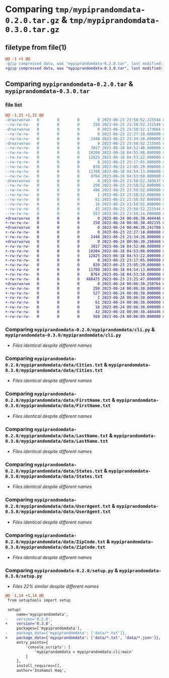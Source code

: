 # Comparing `tmp/mypiprandomdata-0.2.0.tar.gz` & `tmp/mypiprandomdata-0.3.0.tar.gz`

## filetype from file(1)

```diff
@@ -1 +1 @@
-gzip compressed data, was "mypiprandomdata-0.2.0.tar", last modified: Fri Jun 23 23:58:52 2023, max compression
+gzip compressed data, was "mypiprandomdata-0.3.0.tar", last modified: Sat Jun 24 00:06:30 2023, max compression
```

## Comparing `mypiprandomdata-0.2.0.tar` & `mypiprandomdata-0.3.0.tar`

### file list

```diff
@@ -1,21 +1,22 @@
-drwxrwxrwx   0        0        0        0 2023-06-23 23:58:52.223544 mypiprandomdata-0.2.0/
--rw-rw-rw-   0        0        0      250 2023-06-23 23:58:52.221549 mypiprandomdata-0.2.0/PKG-INFO
-drwxrwxrwx   0        0        0        0 2023-06-23 23:58:52.173664 mypiprandomdata-0.2.0/mypiprandomdata/
--rw-rw-rw-   0        0        0        0 2023-06-23 22:27:10.000000 mypiprandomdata-0.2.0/mypiprandomdata/__init__.py
--rw-rw-rw-   0        0        0     2448 2023-06-23 23:34:28.000000 mypiprandomdata-0.2.0/mypiprandomdata/cli.py
-drwxrwxrwx   0        0        0        0 2023-06-23 23:58:52.215585 mypiprandomdata-0.2.0/mypiprandomdata/data/
--rw-rw-rw-   0        0        0     3817 2023-06-18 04:52:48.000000 mypiprandomdata-0.2.0/mypiprandomdata/data/Cities.txt
--rw-rw-rw-   0        0        0    10204 2023-06-18 04:53:08.000000 mypiprandomdata-0.2.0/mypiprandomdata/data/FirstName.txt
--rw-rw-rw-   0        0        0    12825 2023-06-18 04:53:22.000000 mypiprandomdata-0.2.0/mypiprandomdata/data/LastName.txt
--rw-rw-rw-   0        0        0        0 2023-06-23 23:17:05.000000 mypiprandomdata-0.2.0/mypiprandomdata/data/Real_Address.txt
--rw-rw-rw-   0        0        0      839 2023-06-23 23:05:29.000000 mypiprandomdata-0.2.0/mypiprandomdata/data/States.txt
--rw-rw-rw-   0        0        0    11708 2023-06-18 04:54:13.000000 mypiprandomdata-0.2.0/mypiprandomdata/data/UserAgent.txt
--rw-rw-rw-   0        0        0     8764 2023-06-18 04:53:50.000000 mypiprandomdata-0.2.0/mypiprandomdata/data/ZipCode.txt
-drwxrwxrwx   0        0        0        0 2023-06-23 23:58:52.183637 mypiprandomdata-0.2.0/mypiprandomdata.egg-info/
--rw-rw-rw-   0        0        0      250 2023-06-23 23:58:52.000000 mypiprandomdata-0.2.0/mypiprandomdata.egg-info/PKG-INFO
--rw-rw-rw-   0        0        0      496 2023-06-23 23:58:52.000000 mypiprandomdata-0.2.0/mypiprandomdata.egg-info/SOURCES.txt
--rw-rw-rw-   0        0        0        1 2023-06-23 23:58:52.000000 mypiprandomdata-0.2.0/mypiprandomdata.egg-info/dependency_links.txt
--rw-rw-rw-   0        0        0       61 2023-06-23 23:58:52.000000 mypiprandomdata-0.2.0/mypiprandomdata.egg-info/entry_points.txt
--rw-rw-rw-   0        0        0       16 2023-06-23 23:58:52.000000 mypiprandomdata-0.2.0/mypiprandomdata.egg-info/top_level.txt
--rw-rw-rw-   0        0        0       42 2023-06-23 23:58:52.223544 mypiprandomdata-0.2.0/setup.cfg
--rw-rw-rw-   0        0        0      553 2023-06-23 23:58:14.000000 mypiprandomdata-0.2.0/setup.py
+drwxrwxrwx   0        0        0        0 2023-06-24 00:06:30.404446 mypiprandomdata-0.3.0/
+-rw-rw-rw-   0        0        0      250 2023-06-24 00:06:30.402155 mypiprandomdata-0.3.0/PKG-INFO
+drwxrwxrwx   0        0        0        0 2023-06-24 00:06:30.241788 mypiprandomdata-0.3.0/mypiprandomdata/
+-rw-rw-rw-   0        0        0        0 2023-06-23 22:27:10.000000 mypiprandomdata-0.3.0/mypiprandomdata/__init__.py
+-rw-rw-rw-   0        0        0     2448 2023-06-23 23:34:28.000000 mypiprandomdata-0.3.0/mypiprandomdata/cli.py
+drwxrwxrwx   0        0        0        0 2023-06-24 00:06:30.288460 mypiprandomdata-0.3.0/mypiprandomdata/data/
+-rw-rw-rw-   0        0        0     3817 2023-06-18 04:52:48.000000 mypiprandomdata-0.3.0/mypiprandomdata/data/Cities.txt
+-rw-rw-rw-   0        0        0    10204 2023-06-18 04:53:08.000000 mypiprandomdata-0.3.0/mypiprandomdata/data/FirstName.txt
+-rw-rw-rw-   0        0        0    12825 2023-06-18 04:53:22.000000 mypiprandomdata-0.3.0/mypiprandomdata/data/LastName.txt
+-rw-rw-rw-   0        0        0        0 2023-06-23 23:17:05.000000 mypiprandomdata-0.3.0/mypiprandomdata/data/Real_Address.txt
+-rw-rw-rw-   0        0        0      839 2023-06-23 23:05:29.000000 mypiprandomdata-0.3.0/mypiprandomdata/data/States.txt
+-rw-rw-rw-   0        0        0    11708 2023-06-18 04:54:13.000000 mypiprandomdata-0.3.0/mypiprandomdata/data/UserAgent.txt
+-rw-rw-rw-   0        0        0     8764 2023-06-18 04:53:50.000000 mypiprandomdata-0.3.0/mypiprandomdata/data/ZipCode.txt
+-rw-rw-rw-   0        0        0   488475 2023-06-23 23:25:47.000000 mypiprandomdata-0.3.0/mypiprandomdata/data/data.json
+drwxrwxrwx   0        0        0        0 2023-06-24 00:06:30.250764 mypiprandomdata-0.3.0/mypiprandomdata.egg-info/
+-rw-rw-rw-   0        0        0      250 2023-06-24 00:06:30.000000 mypiprandomdata-0.3.0/mypiprandomdata.egg-info/PKG-INFO
+-rw-rw-rw-   0        0        0      527 2023-06-24 00:06:30.000000 mypiprandomdata-0.3.0/mypiprandomdata.egg-info/SOURCES.txt
+-rw-rw-rw-   0        0        0        1 2023-06-24 00:06:30.000000 mypiprandomdata-0.3.0/mypiprandomdata.egg-info/dependency_links.txt
+-rw-rw-rw-   0        0        0       61 2023-06-24 00:06:30.000000 mypiprandomdata-0.3.0/mypiprandomdata.egg-info/entry_points.txt
+-rw-rw-rw-   0        0        0       16 2023-06-24 00:06:30.000000 mypiprandomdata-0.3.0/mypiprandomdata.egg-info/top_level.txt
+-rw-rw-rw-   0        0        0       42 2023-06-24 00:06:30.404446 mypiprandomdata-0.3.0/setup.cfg
+-rw-rw-rw-   0        0        0      568 2023-06-24 00:06:09.000000 mypiprandomdata-0.3.0/setup.py
```

### Comparing `mypiprandomdata-0.2.0/mypiprandomdata/cli.py` & `mypiprandomdata-0.3.0/mypiprandomdata/cli.py`

 * *Files identical despite different names*

### Comparing `mypiprandomdata-0.2.0/mypiprandomdata/data/Cities.txt` & `mypiprandomdata-0.3.0/mypiprandomdata/data/Cities.txt`

 * *Files identical despite different names*

### Comparing `mypiprandomdata-0.2.0/mypiprandomdata/data/FirstName.txt` & `mypiprandomdata-0.3.0/mypiprandomdata/data/FirstName.txt`

 * *Files identical despite different names*

### Comparing `mypiprandomdata-0.2.0/mypiprandomdata/data/LastName.txt` & `mypiprandomdata-0.3.0/mypiprandomdata/data/LastName.txt`

 * *Files identical despite different names*

### Comparing `mypiprandomdata-0.2.0/mypiprandomdata/data/States.txt` & `mypiprandomdata-0.3.0/mypiprandomdata/data/States.txt`

 * *Files identical despite different names*

### Comparing `mypiprandomdata-0.2.0/mypiprandomdata/data/UserAgent.txt` & `mypiprandomdata-0.3.0/mypiprandomdata/data/UserAgent.txt`

 * *Files identical despite different names*

### Comparing `mypiprandomdata-0.2.0/mypiprandomdata/data/ZipCode.txt` & `mypiprandomdata-0.3.0/mypiprandomdata/data/ZipCode.txt`

 * *Files identical despite different names*

### Comparing `mypiprandomdata-0.2.0/setup.py` & `mypiprandomdata-0.3.0/setup.py`

 * *Files 22% similar despite different names*

```diff
@@ -1,14 +1,14 @@
 from setuptools import setup
 
 setup(
     name='mypiprandomdata',
-    version='0.2.0',
+    version='0.3.0',
     packages=['mypiprandomdata'],
-    package_data={'mypiprandomdata': ['data/*.txt']},
+    package_data={'mypiprandomdata': ['data/*.txt', 'data/*.json']},
     entry_points={
         'console_scripts': [
             'mypiprandomdata = mypiprandomdata.cli:main'
         ]
     },
     install_requires=[],
     author='Inzmamul Haq',
```

